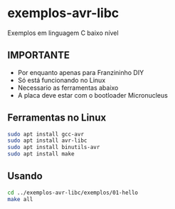 # exemplos-avr-libc

Exemplos em linguagem C baixo nível

## IMPORTANTE
- Por enquanto apenas para Franzininho DIY
- Só está funcionando no Linux
- Necessario as ferramentas abaixo
- A placa deve estar com o bootloader Micronucleus


## Ferramentas no Linux
```bash
sudo apt install gcc-avr
sudo apt install avr-libc
sudo apt install binutils-avr
sudo apt install make
```


## Usando
```bash
cd ../exemplos-avr-libc/exemplos/01-hello
make all
```
